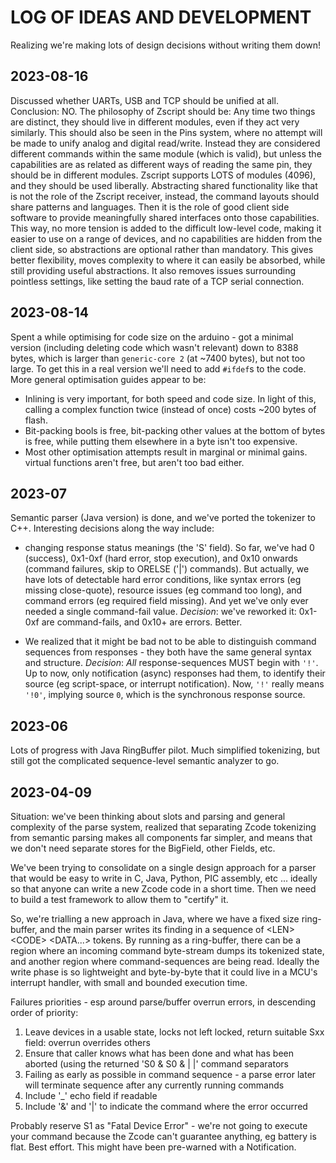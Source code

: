 LOG OF IDEAS AND DEVELOPMENT
===

Realizing we're making lots of design decisions without writing them down!


2023-08-16
---
Discussed whether UARTs, USB and TCP should be unified at all. Conclusion: NO.
The philosophy of Zscript should be: Any time two things are distinct, they should live in different modules, even if they act very similarly.
This should also be seen in the Pins system, where no attempt will be made to unify analog and digital read/write.
Instead they are considered different commands within the same module (which is valid), but unless the capabilities are as related as different ways of reading the same pin, they should be in different modules.
Zscript supports LOTS of modules (4096), and they should be used liberally. Abstracting shared functionality like that is not the role of the Zscript receiver, instead, the command layouts should share patterns and languages. Then it is the role of good client side software to provide meaningfully shared interfaces onto those capabilities. This way, no more tension is added to the difficult low-level code, making it easier to use on a range of devices, and no capabilities are hidden from the client side, so abstractions are optional rather than mandatory.
This gives better flexibility, moves complexity to where it can easily be absorbed, while still providing useful abstractions.
It also removes issues surrounding pointless settings, like setting the baud rate of a TCP serial connection.


2023-08-14
---
Spent a while optimising for code size on the arduino - got a minimal version (including deleting code which wasn't relevant) down to 8388 bytes, which is larger than `generic-core 2` (at ~7400 bytes), but not too large. To get this in a real version we'll need to add `#ifdef`s to the code.
More general optimisation guides appear to be:
- Inlining is very important, for both speed and code size. In light of this, calling a complex function twice (instead of once) costs ~200 bytes of flash.
- Bit-packing bools is free, bit-packing other values at the bottom of bytes is free, while putting them elsewhere in a byte isn't too expensive.
- Most other optimisation attempts result in marginal or minimal gains. virtual functions aren't free, but aren't too bad either.


2023-07
---
Semantic parser (Java version) is done, and we've ported the tokenizer to C++. Interesting decisions along the way include:
* changing response status meanings (the 'S' field). So far, we've had 0 (success), 0x1-0xf (hard error, stop execution), and 0x10 onwards (command failures, skip to ORELSE ('|') commands). But actually, we have lots of detectable hard error conditions, like syntax errors (eg missing close-quote), resource issues (eg command too long), and command errors (eg required field missing). And yet we've only ever needed a single command-fail value. *Decision*: we've reworked it: 0x1-0xf are command-fails, and 0x10+ are errors. Better.

* We realized that it might be bad not to be able to distinguish command sequences from responses - they both have the same general syntax and structure. *Decision*:  _All_ response-sequences MUST begin with `'!'`. Up to now, only notification (async) responses had them, to identify their source (eg script-space, or interrupt notification). Now, `'!'` really means `'!0'`, implying source `0`, which is the synchronous response source.


2023-06
---
Lots of progress with Java RingBuffer pilot. Much simplified tokenizing, but still got the complicated sequence-level semantic analyzer to go.


2023-04-09
---
Situation: we've been thinking about slots and parsing and general complexity of the parse system, realized that separating Zcode tokenizing from semantic parsing makes all components far simpler, and means that we don't need separate stores for the BigField, other Fields, etc. 

We've been trying to consolidate on a single design approach for a parser that would be easy to write in C, Java, Python, PIC assembly, etc ... ideally so that anyone can write a new Zcode code in a short time. Then we need to build a test framework to allow them to "certify" it. 

So, we're trialling a new approach in Java, where we have a fixed size ring-buffer, and the main parser writes its finding in a sequence of &lt;LEN> &lt;CODE> &lt;DATA...> tokens. By running as a ring-buffer, there can be a region where an incoming command byte-stream dumps its tokenized state, and another region where command-sequences are being read. Ideally the write phase is so lightweight and byte-by-byte that it could live in a MCU's interrupt handler, with small and bounded execution time.


Failures priorities - esp around parse/buffer overrun errors, in descending order of priority:
1. Leave devices in a usable state, locks not left locked, return suitable Sxx field: overrun overrides others
1. Ensure that caller knows what has been done and what has been aborted (using the returned 'S0 & S0 & | |' command separators
1. Failing as early as possible in command sequence - a parse error later will terminate sequence after any currently running commands
1. Include '_' echo field if readable
1. Include '&' and '|' to indicate the command where the error occurred

Probably reserve S1 as "Fatal Device Error" - we're not going to execute your command because the Zcode can't guarantee anything, eg battery is flat. Best effort. This might have been pre-warned with a Notification.
